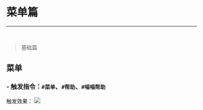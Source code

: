 # 菜单篇

----------
<br>

> 基础篇
## 菜单 ##
### - 触发指令：`#菜单`、`#帮助`、`#喵喵帮助` ###
触发效果：
![](image:https://raw.githubusercontent.com/A-Kevin1217/orange-wiki.io/main/src/.vuepress/public/assets/image/bot/menu.png)